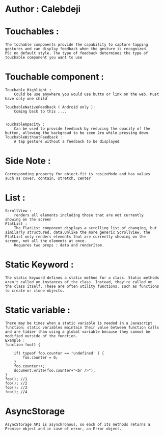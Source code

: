 # Author : Calebdeji

# Touchables :

    The tochable components provide the capability to capture tapping gestures and can display feedback when the gesture is recognized.
    PS: no default style. The type of feedback determines the type of touchable component you want to use

# Touchable component :

    Touchable Highlight :
        Could be use anywhere you would use butto or link on the web. Must have only one child

    TouchableNativeFeedback ( Android only ):
        Coming back to this ....


    TouchableOpacity :
        Can be used to provide feedback by reducing the opacity of the button, allowing the backgroud to be seen 2ru while pressing down
    TouchableWithoutFeedback :
        A tap gesture without a feedback to be displayed

# Side Note :

    Corresponding property for object-fit is resizeMode and has values such as cover, contain, stretch, center

# List :

    ScrollView :
        renders all elements including those that are not currently showing on the screen
    FlatList :
        The FlatList component displays a scrolling list of changing, but similarly structured, data.Unlike the more generic ScrollView, the FlatList only renders elements that are currently showing on the screen, not all the elements at once.
        Requores two props : data and renderItem.

# Static Keyword :

    The static keyword defines a static method for a class. Static methods aren't called on instances of the class. Instead, they're called on the class itself. These are often utility functions, such as functions to create or clone objects.

# Static variable :

    There may be times when a static variable is needed in a Javascript function; static variables maintain their value between function calls and are tidier than using a global variable because they cannot be modified outside of the function.
    Example :
    function foo() {

        if( typeof foo.counter == 'undefined' ) {
            foo.counter = 0;
        }
        foo.counter++;
        document.write(foo.counter+"<br />");
    }
    foo(); //1
    foo(); //2
    foo(); //3
    foo(); //4

# AsyncStorage
    AsyncStorage API is asynchronous, so each of its methods returns a Promise object and in case of error, an Error object.
